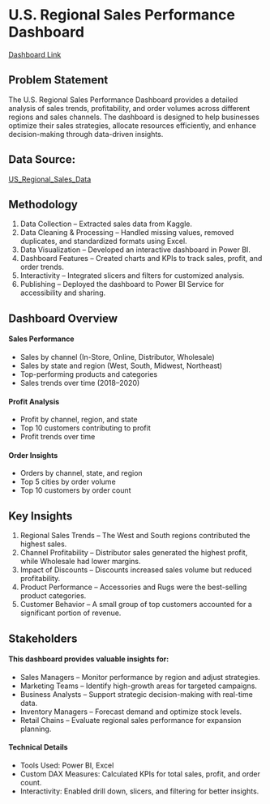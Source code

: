 
# U.S. Regional Sales Performance Dashboard

[Dashboard Link](https://app.powerbi.com/groups/f1d37c5e-25da-410a-8643-f27b7bac459b/reports/3c12101c-ebcb-446a-9ec8-88d6f6166090/c885e274eba2e5d5c066?experience=power-bi)

## Problem Statement
The U.S. Regional Sales Performance Dashboard provides a detailed analysis of sales trends, profitability, and order volumes across different regions and sales channels. The dashboard is designed to help businesses optimize their sales strategies, allocate resources efficiently, and enhance decision-making through data-driven insights.
## Data Source: 
  [US_Regional_Sales_Data](https://www.kaggle.com/datasets/talhabu/us-regional-sales-data)

## Methodology
1.	Data Collection – Extracted sales data from Kaggle.
2.	Data Cleaning & Processing – Handled missing values, removed duplicates, and standardized formats using Excel.
3.	Data Visualization – Developed an interactive dashboard in Power BI.
4.	Dashboard Features – Created charts and KPIs to track sales, profit, and order trends.
5.	Interactivity – Integrated slicers and filters for customized analysis.
6.	Publishing – Deployed the dashboard to Power BI Service for accessibility and sharing.

## Dashboard Overview
#### Sales Performance
  - Sales by channel (In-Store, Online, Distributor, Wholesale)
  - Sales by state and region (West, South, Midwest, Northeast)
  - Top-performing products and categories
  - Sales trends over time (2018–2020)

#### Profit Analysis
  - Profit by channel, region, and state
  - Top 10 customers contributing to profit
  - Profit trends over time

#### Order Insights
  - Orders by channel, state, and region
  - Top 5 cities by order volume
  - Top 10 customers by order count

## Key Insights
1.	Regional Sales Trends – The West and South regions contributed the highest sales.
2.	Channel Profitability – Distributor sales generated the highest profit, while Wholesale had lower margins.
3.	Impact of Discounts – Discounts increased sales volume but reduced profitability.
4.	Product Performance – Accessories and Rugs were the best-selling product categories.
5.	Customer Behavior – A small group of top customers accounted for a significant portion of revenue.

## Stakeholders
#### This dashboard provides valuable insights for:
  - Sales Managers – Monitor performance by region and adjust strategies.
  - Marketing Teams – Identify high-growth areas for targeted campaigns.
  - Business Analysts – Support strategic decision-making with real-time data.
  - Inventory Managers – Forecast demand and optimize stock levels.
  - Retail Chains – Evaluate regional sales performance for expansion planning.

#### Technical Details
  - Tools Used: Power BI, Excel
  - Custom DAX Measures: Calculated KPIs for total sales, profit, and order count.
  - Interactivity: Enabled drill down, slicers, and filtering for better insights.

